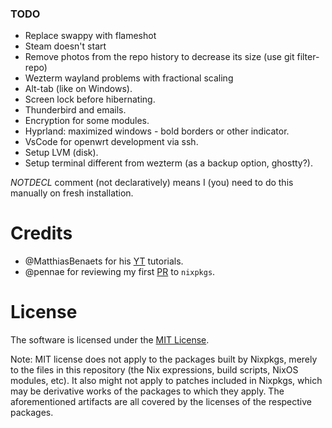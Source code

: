 ### TODO
* Replace swappy with flameshot
* Steam doesn't start
* Remove photos from the repo history to decrease its size (use git filter-repo)
* Wezterm wayland problems with fractional scaling
* Alt-tab (like on Windows).
* Screen lock before hibernating.
* Thunderbird and emails.
* Encryption for some modules.
* Hyprland: maximized windows - bold borders or other indicator.
* VsCode for openwrt development via ssh.
* Setup LVM (disk).
* Setup terminal different from wezterm (as a backup option, ghostty?).

_NOTDECL_ comment (not declaratively) means I (you) need to do this manually on fresh installation.

# Credits
* @<!-- -->MatthiasBenaets for his [YT](https://github.com/MatthiasBenaets/nixos-config) tutorials.
* @<!-- -->pennae for reviewing my first [PR](https://github.com/NixOS/nixpkgs/pull/221321) to `nixpkgs`.

# License
The software is licensed under the [MIT License](LICENSE).

Note: MIT license does not apply to the packages built by Nixpkgs,
merely to the files in this repository (the Nix expressions, build
scripts, NixOS modules, etc). It also might not apply to patches
included in Nixpkgs, which may be derivative works of the packages to
which they apply. The aforementioned artifacts are all covered by the
licenses of the respective packages.
